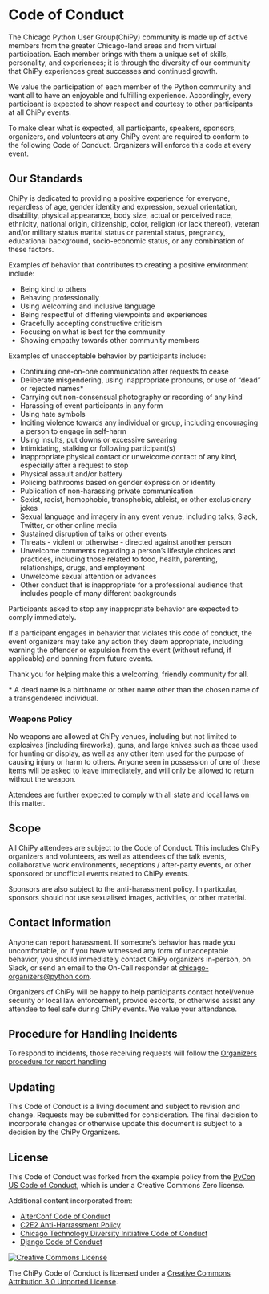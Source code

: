 # Code of Conduct

The Chicago Python User Group(ChiPy) community is made up of active members
from the greater Chicago-land areas and from virtual participation. Each member
brings with them a unique set of skills, personality, and experiences; it is
through the diversity of our community that ChiPy experiences great successes
and continued growth.

We value the participation of each member of the Python community and want all
to have an enjoyable and fulfilling experience. Accordingly, every participant
is expected to show respect and courtesy to other participants at all ChiPy events.

To make clear what is expected, all participants, speakers, sponsors,
organizers, and volunteers at any ChiPy event are required to conform to the
following Code of Conduct. Organizers will enforce this code at every event.

## Our Standards

ChiPy is dedicated to providing a positive experience for everyone, regardless
of age, gender identity and expression, sexual orientation, disability,
physical appearance, body size, actual or perceived race, ethnicity, national origin,
citizenship, color, religion (or lack thereof), veteran and/or military status
marital status or parental status, pregnancy, educational background, socio-economic
status, or any combination of these factors.

Examples of behavior that contributes to creating a positive environment
include:

- Being kind to others
- Behaving professionally
- Using welcoming and inclusive language
- Being respectful of differing viewpoints and experiences
- Gracefully accepting constructive criticism
- Focusing on what is best for the community
- Showing empathy towards other community members

Examples of unacceptable behavior by participants include:

- Continuing one-on-one communication after requests to cease
- Deliberate misgendering, using inappropriate pronouns, or use of “dead” or
rejected names*
- Carrying out non-consensual photography or recording of any kind
- Harassing of event participants in any form
- Using hate symbols
- Inciting violence towards any individual or group, including encouraging
a person to engage in self-harm
- Using insults, put downs or excessive swearing
- Intimidating, stalking or following participant(s)
- Inappropriate physical contact or unwelcome contact of any kind, especially
after a request to stop
- Physical assault and/or battery
- Policing bathrooms based on gender expression or identity
- Publication of non-harassing private communication
- Sexist, racist, homophobic, transphobic, ableist, or other exclusionary jokes
- Sexual language and imagery in any event venue, including talks, Slack,
Twitter, or other online media
- Sustained disruption of talks or other events
- Threats - violent or otherwise - directed against another person
- Unwelcome comments regarding a person’s lifestyle choices and practices,
including those related to food, health, parenting, relationships, drugs, and
employment
- Unwelcome sexual attention or advances
- Other conduct that is inappropriate for a professional audience that includes
people of many different backgrounds

Participants asked to stop any inappropriate behavior are expected to comply
immediately.

If a participant engages in behavior that violates this code of conduct, the
event organizers may take any action they deem appropriate, including warning
the offender or expulsion from the event (without refund, if applicable) and
banning from future events.

Thank you for helping make this a welcoming, friendly community for all.

__*__ A dead name is a birthname or other name other than the chosen name of a
transgendered individual.

### Weapons Policy

No weapons are allowed at ChiPy venues, including but not limited to explosives
(including fireworks), guns, and large knives such as those used for hunting or
display, as well as any other item used for the purpose of causing injury or
harm to others. Anyone seen in possession of one of these items will be asked
to leave immediately, and will only be allowed to return without the weapon.

Attendees are further expected to comply with all state and local laws on this
matter.

## Scope

All ChiPy attendees are subject to the Code of Conduct. This includes ChiPy
organizers and volunteers, as well as attendees of the talk events,
collaborative work environments, receptions / after-party events, or other
sponsored or unofficial events related to ChiPy events.

Sponsors are also subject to the anti-harassment policy. In particular,
sponsors should not use sexualised images, activities, or other material.

## Contact Information

Anyone can report harassment. If someone’s behavior has made you uncomfortable,
or if you have witnessed any form of unacceptable behavior, you should immediately
contact ChiPy organizers in-person, on Slack, or send an email to the On-Call
responder at chicago-organizers@python.com.

Organizers of ChiPy will be happy to help participants contact hotel/venue
security or local law enforcement, provide escorts, or otherwise assist any
attendee to feel safe during ChiPy events. We value your attendance.

## Procedure for Handling Incidents

To respond to incidents, those receiving requests will follow the [Organizers
procedure for report handling](./report-handling-procedure)

## Updating

This Code of Conduct is a living document and subject to revision and change.
Requests may be submitted for consideration. The final decision to incorporate
changes or otherwise update this document is subject to a decision by the ChiPy
Organizers.

## License

This Code of Conduct was forked from the example policy from the [PyCon US Code
of
Conduct](https://github.com/python/pycon-code-of-conduct/blob/master/code_of_conduct.md),
which is under a Creative Commons Zero license.

Additional content incorporated from:
 * [AlterConf Code of Conduct](https://www.alterconf.com/code-of-conduct)
 * [C2E2 Anti-Harrassment Policy](http://www.c2e2.com/About/FAQ-and-Policies/Harassment-Policy/)
 * [Chicago Technology Diversity Initiative Code of Conduct](http://bit.do/chitechdiversity_coc)
 * [Django Code of Conduct](https://github.com/django/code-of-conduct)

[![Creative Commons License](http://i.creativecommons.org/l/by/3.0/88x31.png)](http://creativecommons.org/licenses/by/3.0/)

The ChiPy Code of Conduct is licensed under a [Creative Commons Attribution 3.0 Unported License](http://creativecommons.org/licenses/by/3.0/).
